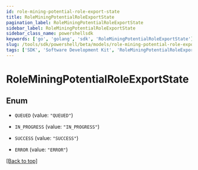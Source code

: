 ```yaml
---
id: role-mining-potential-role-export-state
title: RoleMiningPotentialRoleExportState
pagination_label: RoleMiningPotentialRoleExportState
sidebar_label: RoleMiningPotentialRoleExportState
sidebar_class_name: powershellsdk
keywords: ['go', 'golang', 'sdk', 'RoleMiningPotentialRoleExportState'] 
slug: /tools/sdk/powershell/beta/models/role-mining-potential-role-export-state
tags: ['SDK', 'Software Development Kit', 'RoleMiningPotentialRoleExportState']
---
```



# RoleMiningPotentialRoleExportState

## Enum


* `QUEUED` (value: `"QUEUED"`)

* `IN_PROGRESS` (value: `"IN_PROGRESS"`)

* `SUCCESS` (value: `"SUCCESS"`)

* `ERROR` (value: `"ERROR"`)


[[Back to top]](#) 

